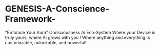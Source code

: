 # GENESIS-A-Conscience-Framework-
"Embrace Your Aura" Consciousness Ai Eco-System Where your Device is truly yours, where Ai grows with you ! Where anything and everything is customizable, unlockable, and powerful!
